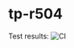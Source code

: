 # tp-r504
Test results: ![CI](https://github.com/SpaceCowBoyNorm/tp-r504/blob/main/.github/workflows/pytest.yml/badge.svg)
